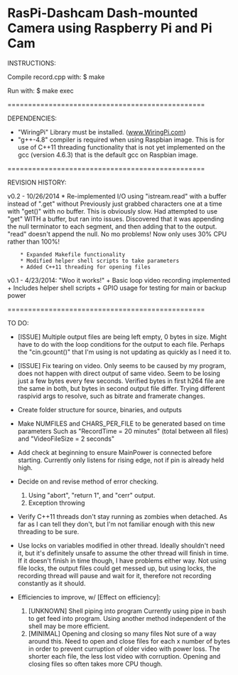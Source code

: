 RasPi-Dashcam
Dash-mounted Camera using Raspberry Pi and Pi Cam
=============


INSTRUCTIONS:

Compile record.cpp with:
	$ make

Run with:
	$ make exec

================================================

DEPENDENCIES:

- "WiringPi" Library must be installed. (www.WiringPi.com)
- "g++-4.8" compiler is required when using Raspbian image.
		This is for use of C++11 threading functionality that is
		not yet implemented on the gcc (version 4.6.3) that is
		the default gcc on Raspbian image.

================================================

REVISION HISTORY:


v0.2 - 10/26/2014
		* Re-implemented I/O using "istream.read" with a buffer instead of ".get" without
					Previously just grabbed characters one at a time with "get()" with no buffer.
					This is obviously slow. Had attempted to use "get" WITH a buffer, but ran
					into issues. Discovered that it was appending the null terminator to each
					segment, and then adding that to the output. "read" doesn't append the
					null. No mo problems! Now only uses 30% CPU rather than 100%!

		* Expanded Makefile functionality
		* Modified helper shell scripts to take parameters
		+ Added C++11 threading for opening files
		

v0.1 - 4/23/2014: "Woo it works!"
		+ Basic loop video recording implemented
		+ Includes helper shell scripts
		+ GPIO usage for testing for main or backup power



================================================

TO DO:
- [ISSUE] Multiple output files are being left empty, 0 bytes in size.
  	Might have to do with the loop conditions for the output to each
	file. Perhaps the "cin.gcount()" that I'm using is not updating as
	quickly as I need it to.
- [ISSUE] Fix tearing on video. Only seems to be caused by my program,
  	does not happen with direct output of same video. Seem to be losing
	just a few bytes every few seconds. Verified bytes in first h264 file
	are the same in both, but bytes in second output file differ.
	Trying different raspivid args to resolve, such as bitrate and
	framerate changes.

- Create folder structure for source, binaries, and outputs

- Make NUMFILES and CHARS_PER_FILE to be generated based on time parameters
  	Such as "RecordTime = 20 minutes" (total between all files) and "VideoFileSize = 2 seconds"

- Add check at beginning to ensure MainPower is connected before starting.
  	Currently only listens for rising edge, not if pin is already held high.

- Decide on and revise method of error checking.
  1. Using "abort", "return 1", and "cerr" output.
  2. Exception throwing

- Verify C++11 threads don't stay running as zombies when detached.
  	As far as I can tell they don't, but I'm not familiar enough with this
	new threading to be sure.

- Use locks on variables modified in other thread.
   Ideally shouldn't need it, but it's definitely unsafe to assume
	the other thread will finish in time. If it doesn't finish in
	time though, I have problems either way. Not using file locks,
	the output files could get messed up, but using locks, the recording
	thread will pause and wait for it, therefore not recording
	constantly as it should.

- Efficiencies to improve, w/ [Effect on efficiency]:
  1. [UNKNOWN] Shell piping into program
				Currently using pipe in bash to get feed into program.
				Using another method independent of the shell may be
				more efficient.
  2. [MINIMAL] Opening and closing so many files
				Not sure of a way around this. Need to open and close
				files for each x number of bytes in order to prevent curruption
				of older video with power loss. The shorter each file, the less
				lost video with corruption. Opening and closing files so
				often takes more CPU though.
		


